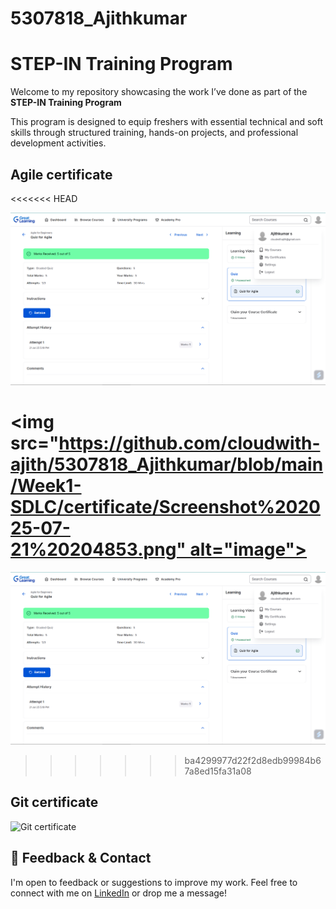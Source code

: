 # 5307818_Ajithkumar

# STEP-IN Training Program 

Welcome to my repository showcasing the work I’ve done as part of the **STEP-IN Training Program** 

This program is designed to equip freshers with essential technical and soft skills through structured training, hands-on projects, and professional development activities.

## Agile certificate

<<<<<<< HEAD

![Agile Certificate](https://github.com/cloudwith-ajith/5307818_Ajithkumar/blob/main/Week1-SDLC/certificate/Screenshot%202025-07-21%20204853.png)

<img src="https://github.com/cloudwith-ajith/5307818_Ajithkumar/blob/main/Week1-SDLC/certificate/Screenshot%202025-07-21%20204853.png" alt="image">
=======
![Agile Certificate](https://github.com/cloudwith-ajith/5307818_Ajithkumar/blob/main/Week1-SDLC/certificate/Screenshot%202025-07-21%20204853.png)
>>>>>>> ba4299977d22f2d8edb99984b67a8ed15fa31a08

## Git certificate

![Git certificate]([https://github.com/cloudwith-ajith/5307818_Ajithkumar/blob/main/Week2-GIT/certificate/GITCOURSE1.pdf](https://github.com/cloudwith-ajith/5307818_Ajithkumar/blob/main/Week2-GIT/certificate/GITCOURSE1_page-0001.jpg))


## 💬 Feedback & Contact

I'm open to feedback or suggestions to improve my work. Feel free to connect with me on [LinkedIn](https://www.linkedin.com/in/cloudwithajith) or drop me a message!
